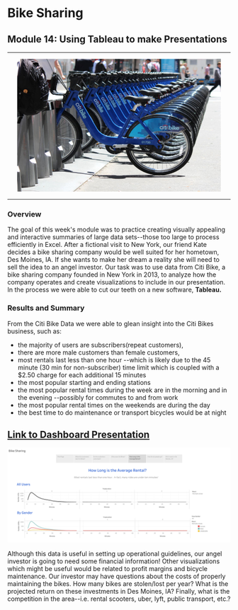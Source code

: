 # Bike Sharing 
## Module 14: Using Tableau to make Presentations
---

<p align="center">
  <img width="460" height="300" src="https://github.com/murphyk2021/bikesharing/blob/15489c561d496e22de0d59cca52bb97846711f27/Images/citibike.jpg">
</p>

---


### Overview
The goal of this week's module was to practice creating visually appealing and interactive summaries of large data sets--those too large to process efficiently in Excel.  After a fictional visit to New York, our friend Kate decides a bike sharing company would be well suited for her hometown, Des Moines, IA.  If she wants to make her dream a reality she will need to sell the idea to an angel investor.  Our task was to use data from Citi Bike, a bike sharing company founded in New York in 2013, to analyze how the company operates and create visualizations to include in our presentation.  In the process we were able to cut our teeth on a new software, **Tableau.**

### Results and Summary
From the Citi Bike Data we were able to glean insight into the Citi Bikes business, such as:
- the majority of users are subscribers(repeat customers),  
- there are more male customers than female customers,  
- most rentals last less than one hour --which is likely due to the 45 minute (30 min for non-subscriber) time limit which is coupled with a $2.50 charge for each additional 15 minutes
- the most popular starting and ending stations
- the most popular rental times during the week are in the morning and in the evening --possibly for commutes to and from work
- the most popular rental times on the weekends are during the day
- the best time to do maintenance or transport bicycles would be at night

## **[Link to Dashboard Presentation](https://public.tableau.com/shared/2BPTN5GWY?:display_count=n&:origin=viz_share_link)**

![image of Dashboard](https://github.com/murphyk2021/bikesharing/blob/c2a69db0f2a605b7e75c424aec88c15d217901de/Images/Story%201%20(4).png)

Although this data is useful in setting up operational guidelines, our angel investor is going to need some financial information!  Other visualizations which might be useful would be related to profit margins and bicycle maintenance.  Our investor may have questions about the costs of properly maintaining the bikes.  How many bikes are stolen/lost per year?  What is the projected return on these investments in Des Moines, IA?  Finally, what is the competition in the area--i.e. rental scooters, uber, lyft, public transport, etc.?  
